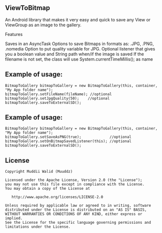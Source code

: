 ## ViewToBitmap

An Android library that makes it very easy and quick to save any View or ViewGroup as an image to the gallery.

Features

Saves in an AsyncTask
Options to save Bitmaps in formats as: .JPG, .PNG, .nomedia
Option to put quality variable for JPG.
Optional listener that gives you a boolean value and String path when/if the image is saved
If the filename is not set, the class will use System.currentTimeMillis(); as name

## Example of usage:

    BitmapToGallery bitmapToGallery = new BitmapToGallery(this, container, "My App folder name");
    bitmapToGallery.setFileName(fileName); //optional
    bitmapToGallery.setJpgQuality(50);    //optional    
    bitmapToGallery.saveToExternalSD();
  
## Example of usage:

    BitmapToGallery bitmapToGallery = new BitmapToGallery(this, container, "My App folder name");
    bitmapToGallery.setSaveAsPNG(true);             //optional
    bitmapToGallery.setOnBitmapSavedListener(this); //optional
    bitmapToGallery.saveToExternalSD();




## License

    Copyright Muddii Walid (Muuddz)
    
    Licensed under the Apache License, Version 2.0 (the "License");
    you may not use this file except in compliance with the License.
    You may obtain a copy of the License at

       http://www.apache.org/licenses/LICENSE-2.0

    Unless required by applicable law or agreed to in writing, software
    distributed under the License is distributed on an "AS IS" BASIS,
    WITHOUT WARRANTIES OR CONDITIONS OF ANY KIND, either express or implied.
    See the License for the specific language governing permissions and
    limitations under the License.
